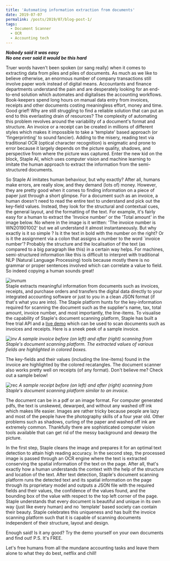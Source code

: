 ```yaml
---
title: 'Automating information extraction from documents'
date: 2019-07-07
permalink: /posts/2019/07/blog-post-1/
tags:
  - Document Scanner
  - OCR
  - Accounting tech
---
```


***Nobody said it was easy <br>
No one ever said it would be this hard***

Truer words haven't been spoken (or sang really) when it comes to extracting data from piles and piles of documents. As much as we like to believe otherwise, an enormous number of company transactions still involve paper work instead of digital means. Accountants and finance departments understand the pain and are desperately looking for an end-to-end solution which automates and digitalises the accounting workflows.  Book-keepers spend long hours on manual data entry from invoices, receipts and other documents costing meaningless effort, money and time. Good grief! Why are still struggling to find a reliable solution that can put an end to this everlasting drain of resources? The complexity of automating this problem revolves around the variability of a document's format and structure. An invoice or a receipt can be created in millions of different styles which makes it impossible to take a 'template' based approach (or 'fingerprinting' to sound fancier). Adding to the misery, reading text via traditional OCR (optical character recognition) is enigmatic and prone to error because it largely depends on the picture quality, shadows, and perspective from where the picture was captured. Enter the new kid on the block, Staple AI,  which uses computer vision and machine learning to imitate the human approach to extract the information from the semi-structured documents.

So Staple AI imitates human behaviour, but why exactly? After all, humans make errors, are really slow, and they demand (lots of) money. However, they are pretty good when it comes to finding information on a piece of paper just through a short glimpse.  For a document such as an invoice, a human doesn't need to read the entire text to understand and pick out the key-field values. Instead, they look for the structural and contextual cues, the general layout, and the formatting of the text. For example, it's fairly easy for a human to extract the 'Invoice number' or the 'Total amount' in the image below. No where in the image is it written: 'The invoice number is WN201901002' but we all understand it almost instantaneously. But why exactly is it so simple ? Is it the text in bold with the number on the right? Or is it the assignment via a colon that assigns a number to the word `invoice number'? Probably the structure and the localisation of the text (as compared to a big paragraph like this) in a certain way helps. For machines, semi-structured information like this is difficult to interpret with traditional NLP (Natural Language Processing) tools because mostly there is no grammar or proper sentences involved which can correlate a value to field. So indeed copying a human sounds great! 


![invnum](http://ashima0109.github.io/images/formatting.png) 
<br />
Staple extracts meaningful information from documents such as invoices, receipts, and purchase orders and transfers the digital data directly to your integrated accounting software or just to you in a clean JSON format (if that's what you are into). The Staple platform hunts for the key-information required for scanning the document such as the supplier's name, tax, total amount, invoice number, and most importantly, the line-items. To visualise the capability of Staple's document scanning platform, Staple has built a free trial API and a [live demo](https://demo.staple.io/) which can be used to scan documents such as invoices and receipts. Here is a sneek peek of a sample invoice.  

![inv](http://ashima0109.github.io/images/samplei.jpg) _A sample invoice before (on left) and after (right) scanning from Staple's document scanning platform. The extracted values of various fields are highlighted in colored boxes._
<br />

The key-fields and their values (including the line-items) found in the invoice are highlighted by the colored recatangles. The document scanner also works pretty well on receipts (of any format). Don't believe me? Check out a sample below!

![rec](http://ashima0109.github.io/images/sampler.png) _A sample receipt before (on left) and after (right) scanning from Staple's document scanning platform similar to an invoice._
<br/>

The document can be in a pdf or an image format. For computer generated pdfs, the text is unskewed, dewarped, and without any washed off ink which makes life easier. Images are rather tricky because people are lazy and most of the people have the photography skills of a four year old. Other problems such as shadows, curling of the paper and washed off ink are extremely common. Thankfully there are sophisticated computer vision tools available that can get rid of the messy background and dewarp the picture. 


In the first step, Staple cleans the image and prepares it for an optimal text detection to attain high reading accuracy. In the second step, the processed image is passed through an OCR engine where the text is extracted conserving the spatial information of the text on the page. After all, that's exactly how a human understands the context with the help of the structure and location of the text. After text detection, Staple's document scanning platform runs the detected text and its spatial information on the page through its proprietary model and outputs  a JSON file with the required fields and their values, the confidence of the values found, and the bounding box of the value with respect to the top left corner of the page. Staple understands that every document is beautiful and unique in its own way (just like every human) and no `template' based society can contain their beauty. Staple celebrates this uniqueness and has built the invoice scanning platform such that it is capable of scanning documents independent of their structure, layout and design. 

Enough said! Is it any good? Try the demo yourself on your own documents and find out! P.S. It's FREE.


Let's free humans from all the mundane accounting tasks and leave them alone to what they do best, netflix and chill!  
